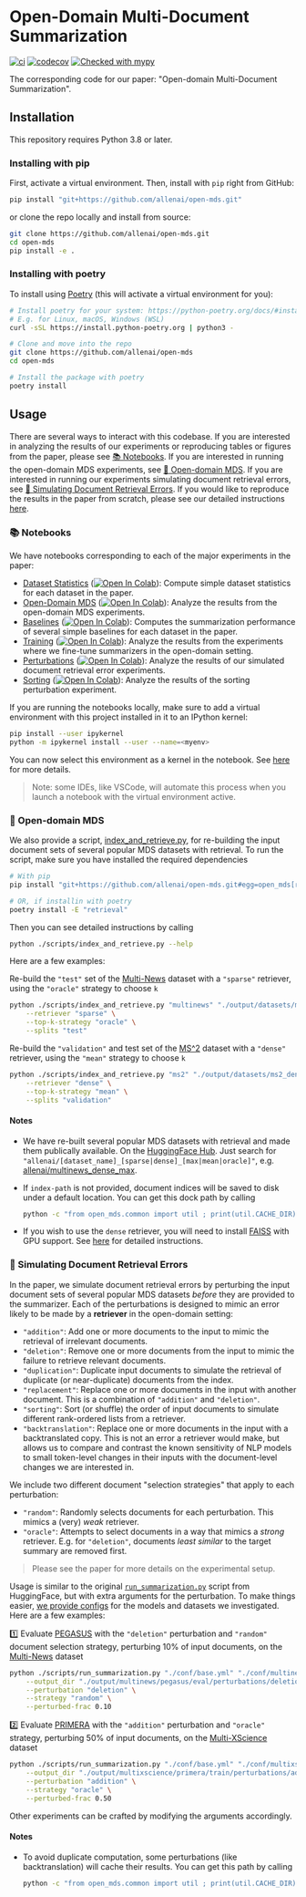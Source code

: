 # Open-Domain Multi-Document Summarization

[![ci](https://github.com/allenai/open-mds/actions/workflows/ci.yml/badge.svg)](https://github.com/allenai/open-mds/actions/workflows/ci.yml)
[![codecov](https://codecov.io/gh/allenai/open-mds/branch/main/graph/badge.svg?token=YTQEI2VMSA)](https://codecov.io/gh/allenai/open-mds)
[![Checked with mypy](http://www.mypy-lang.org/static/mypy_badge.svg)](http://mypy-lang.org/)

The corresponding code for our paper: "Open-domain Multi-Document Summarization".

## Installation

This repository requires Python 3.8 or later.

### Installing with pip

First, activate a virtual environment. Then, install with `pip` right from GitHub:

```bash
pip install "git+https://github.com/allenai/open-mds.git"
```

or clone the repo locally and install from source:

```bash
git clone https://github.com/allenai/open-mds.git
cd open-mds
pip install -e .
```

### Installing with poetry

To install using [Poetry](https://python-poetry.org/) (this will activate a virtual environment for you):

```bash
# Install poetry for your system: https://python-poetry.org/docs/#installation
# E.g. for Linux, macOS, Windows (WSL)
curl -sSL https://install.python-poetry.org | python3 -

# Clone and move into the repo
git clone https://github.com/allenai/open-mds
cd open-mds

# Install the package with poetry
poetry install
```

## Usage

There are several ways to interact with this codebase. If you are interested in analyzing the results of our experiments or reproducing tables or figures from the paper, please see [📚 Notebooks](#📚-notebooks). If you are interested in running the open-domain MDS experiments, see [🔎 Open-domain MDS](#🔎-open-domain-mds). If you are interested in running our experiments simulating document retrieval errors, see [🧪 Simulating Document Retrieval Errors](#🧪-simulating-document-retrieval-errors). If you would like to reproduce the results in the paper from scratch, please see our detailed instructions [here](./scripts/slurm).

### 📚 Notebooks

We have notebooks corresponding to each of the major experiments in the paper:

- [Dataset Statistics](./notebooks/dataset_statistics.ipynb) ([![Open In Colab](https://colab.research.google.com/assets/colab-badge.svg)](https://colab.research.google.com/github/allenai/open-mds/blob/main/notebooks/dataset_statistics.ipynb)): Compute simple dataset statistics for each dataset in the paper.
- [Open-Domain MDS](./notebooks/open-mds.ipynb) ([![Open In Colab](https://colab.research.google.com/assets/colab-badge.svg)](https://colab.research.google.com/github/allenai/open-mds/blob/main/notebooks/open-mds.ipynb)): Analyze the results from the open-domain MDS experiments.
- [Baselines](./notebooks/baselines.ipynb) ([![Open In Colab](https://colab.research.google.com/assets/colab-badge.svg)](https://colab.research.google.com/github/allenai/open-mds/blob/main/notebooks/baselines.ipynb)): Computes the summarization performance of several simple baselines for each dataset in the paper.
- [Training](./notebooks/training.ipynb) ([![Open In Colab](https://colab.research.google.com/assets/colab-badge.svg)](https://colab.research.google.com/github/allenai/open-mds/blob/main/notebooks/training.ipynb)): Analyze the results from the experiments where we fine-tune summarizers in the open-domain setting.
- [Perturbations](./notebooks/perturbations.ipynb) ([![Open In Colab](https://colab.research.google.com/assets/colab-badge.svg)](https://colab.research.google.com/github/allenai/open-mds/blob/main/notebooks/perturbations.ipynb)): Analyze the results of our simulated document retrieval error experiments.
- [Sorting](./notebooks/sorting.ipynb) ([![Open In Colab](https://colab.research.google.com/assets/colab-badge.svg)](https://colab.research.google.com/github/allenai/open-mds/blob/main/notebooks/sorting.ipynb)): Analyze the results of the sorting perturbation experiment.

If you are running the notebooks locally, make sure to add a virtual environment with this project installed in it to an IPython kernel:

```bash
pip install --user ipykernel
python -m ipykernel install --user --name=<myenv>
```

You can now select this environment as a kernel in the notebook. See [here](https://janakiev.com/blog/jupyter-virtual-envs/#add-virtual-environment-to-jupyter-notebook) for more details.

> Note: some IDEs, like VSCode, will automate this process when you launch a notebook with the virtual environment active.

### 🔎 Open-domain MDS

We also provide a script, [index_and_retrieve.py](./scripts/index_and_retrieve.py), for re-building the input document sets of several popular MDS datasets with retrieval. To run the script, make sure you have installed the required dependencies

```bash
# With pip
pip install "git+https://github.com/allenai/open-mds.git#egg=open_mds[retrieval]"

# OR, if installin with poetry
poetry install -E "retrieval"
```

Then you can see detailed instructions by calling

```bash
python ./scripts/index_and_retrieve.py --help
```

Here are a few examples:

Re-build the `"test"` set of the [Multi-News](https://aclanthology.org/P19-1102/) dataset with a `"sparse"` retriever, using the `"oracle"` strategy to choose `k`

```bash
python ./scripts/index_and_retrieve.py "multinews" "./output/datasets/multinews_sparse_oracle" \
    --retriever "sparse" \
    --top-k-strategy "oracle" \
    --splits "test"
```

Re-build the `"validation"` and test set of the [MS^2](https://aclanthology.org/2021.emnlp-main.594/) dataset with a `"dense"` retriever, using the `"mean"` strategy to choose `k`

```bash
python ./scripts/index_and_retrieve.py "ms2" "./output/datasets/ms2_dense_mean" \
    --retriever "dense" \
    --top-k-strategy "mean" \
    --splits "validation"
```

#### Notes

- We have re-built several popular MDS datasets with retrieval and made them publically available. On the [HuggingFace Hub](https://huggingface.co/). Just search for `"allenai/[dataset_name]_[sparse|dense]_[max|mean|oracle]"`, e.g. [allenai/multinews_dense_max](https://huggingface.co/datasets/allenai/multinews_dense_max).
- If `index-path` is not provided, document indices will be saved to disk under a default location. You can get this dock path by calling

  ```bash
  python -c "from open_mds.common import util ; print(util.CACHE_DIR)"
  ```

- If you wish to use the `dense` retriever, you will need to install [FAISS](https://github.com/facebookresearch/faiss) with GPU support. See [here](https://github.com/facebookresearch/faiss/blob/main/INSTALL.md) for detailed instructions.

### 🧪 Simulating Document Retrieval Errors

In the paper, we simulate document retrieval errors by perturbing the input document sets of several popular MDS datasets _before_ they are provided to the summarizer. Each of the perturbations is designed to mimic an error likely to be made by a __retriever__ in the open-domain setting:

- `"addition"`: Add one or more documents to the input to mimic the retrieval of irrelevant documents. 
- `"deletion"`: Remove one or more documents from the input to mimic the failure to retrieve relevant documents.
- `"duplication"`: Duplicate input documents to simulate the retrieval of duplicate (or near-duplicate) documents from the index.
- `"replacement"`: Replace one or more documents in the input with another document. This is a combination of `"addition"` and `"deletion"`.
- `"sorting"`: Sort (or shuffle) the order of input documents to simulate different rank-ordered lists from a retriever.
- `"backtranslation"`: Replace one or more documents in the input with a backtranslated copy. This is not an error a retriever would make, but allows us to compare and contrast the known sensitivity of NLP models to small token-level changes in their inputs with the document-level changes we are interested in.

We include two different document "selection strategies" that apply to each perturbation:

- `"random"`: Randomly selects documents for each perturbation. This mimics a (very) *weak* retriever.
- `"oracle"`: Attempts to select documents in a way that mimics a *strong* retriever. E.g. for `"deletion"`, documents _least similar_ to the target summary are removed first.

> Please see the paper for more details on the experimental setup.

Usage is similar to the original [`run_summarization.py`](https://github.com/huggingface/transformers/blob/main/examples/pytorch/summarization/run_summarization.py) script from HuggingFace, but with extra arguments for the perturbation. To make things easier, [we provide configs](./conf) for the models and datasets we investigated. Here are a few examples:

1️⃣ Evaluate [PEGASUS](https://arxiv.org/abs/1912.08777) with the `"deletion"` perturbation and `"random"` document selection strategy, perturbing 10% of input documents, on the [Multi-News](https://aclanthology.org/P19-1102/) dataset

```bash
python ./scripts/run_summarization.py "./conf/base.yml" "./conf/multinews/pegasus/eval.yml" \
    --output_dir "./output/multinews/pegasus/eval/perturbations/deletion/random/0.10" \
    --perturbation "deletion" \
    --strategy "random" \
    --perturbed-frac 0.10
```

2️⃣ Evaluate [PRIMERA](https://arxiv.org/abs/2110.08499) with the `"addition"` perturbation and `"oracle"` strategy, perturbing 50% of input documents, on the [Multi-XScience](https://aclanthology.org/2020.emnlp-main.648/) dataset

```bash
python ./scripts/run_summarization.py "./conf/base.yml" "./conf/multixscience/primera/train.yml" \
    --output_dir "./output/multixscience/primera/train/perturbations/addition/oracle/0.50" \
    --perturbation "addition" \
    --strategy "oracle" \
    --perturbed-frac 0.50
```

Other experiments can be crafted by modifying the arguments accordingly.

#### Notes

- To avoid duplicate computation, some perturbations (like backtranslation) will cache their results. You can get this path by calling

  ```bash
  python -c "from open_mds.common import util ; print(util.CACHE_DIR)"
  ```